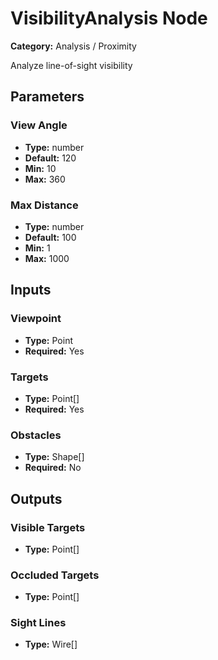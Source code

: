 
# VisibilityAnalysis Node

**Category:** Analysis / Proximity

Analyze line-of-sight visibility

## Parameters


### View Angle
- **Type:** number
- **Default:** 120
- **Min:** 10
- **Max:** 360



### Max Distance
- **Type:** number
- **Default:** 100
- **Min:** 1
- **Max:** 1000



## Inputs


### Viewpoint
- **Type:** Point
- **Required:** Yes



### Targets
- **Type:** Point[]
- **Required:** Yes



### Obstacles
- **Type:** Shape[]
- **Required:** No



## Outputs


### Visible Targets
- **Type:** Point[]



### Occluded Targets
- **Type:** Point[]



### Sight Lines
- **Type:** Wire[]




